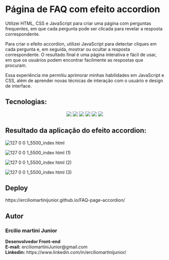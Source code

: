 <h1>Página de FAQ com efeito accordion</h2>

<p> Utilizei HTML, CSS e JavaScript para criar uma página com perguntas frequentes, em que cada pergunta pode ser clicada para revelar a resposta correspondente.</p>
<p>Para criar o efeito accordion, utilizei JavaScript para detectar cliques em cada pergunta e, em seguida, mostrar ou ocultar a resposta correspondente. O resultado final é uma página interativa e fácil de usar, em que os usuários podem encontrar facilmente as respostas que procuram.</p> 
<p>Essa experiência me permitiu aprimorar minhas habilidades em JavaScript e CSS, além de aprender novas técnicas de interação com o usuário e design de interface.</p>

<h2>Tecnologias:</h2>
<p align="center" float:"left">
<img src="https://img.shields.io/badge/JavaScript-F7DF1E?style=for-the-badge&logo=javascript&logoColor=black"/>
<img src="https://img.shields.io/badge/HTML5-E34F26?style=for-the-badge&logo=html5&logoColor=white"/>
<img src="https://img.shields.io/badge/CSS3-1572B6?style=for-the-badge&logo=css3&logoColor=white"/>
<img src="https://img.shields.io/badge/GIT-E44C30?style=for-the-badge&logo=git&logoColor=white"/>
<img src="https://img.shields.io/badge/GitHub-100000?style=for-the-badge&logo=github&logoColor=white"/>
<img src="https://img.shields.io/badge/Visual_Studio_Code-0078D4?style=for-the-badge&logo=visual%20studio%20code&logoColor=white"/>
</p>

<h2>Resultado da aplicação do efeito accordion:</h2>

![127 0 0 1_5500_index html](https://user-images.githubusercontent.com/116317572/219688020-b3f15690-eb3f-46fd-b084-5725783b69a0.png)

![127 0 0 1_5500_index html (1)](https://user-images.githubusercontent.com/116317572/219688052-9096fe20-3e7d-4aa2-bcbf-181473a67139.png)

![127 0 0 1_5500_index html (2)](https://user-images.githubusercontent.com/116317572/219688087-2a7e9b67-5b41-4f1b-97fa-331f6902c748.png)

![127 0 0 1_5500_index html (3)](https://user-images.githubusercontent.com/116317572/219688103-ffec24fc-c84d-470c-b129-a421f300b8eb.png)

<h2>Deploy</h2>
https://erciliomartinijunior.github.io/FAQ-page-accordion/

<h2>Autor</h2>
<h3>Ercilio martini Junior</h3>
<p><strong>Desenvolvedor Front-end</strong><br>
<strong>E-mail:</strong> erciliomartiniJunior@gmail.com<br>
<strong>Linkedin:</strong> https://www.linkedin.com/in/erciliomartinijunior/</p>
